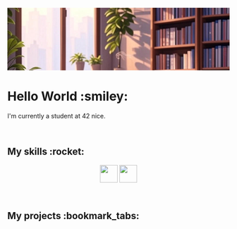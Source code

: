 ![Bannière de profil](./assets/banner.jpg)
<h1>Hello World :smiley:</h1>
<p>I'm currently a student at 42 nice.</p>
<br/>
<h2>My skills :rocket:</h2>
<p align="center">
	<img src="https://cdn.jsdelivr.net/gh/devicons/devicon@latest/icons/c/c-original.svg" width="40" height="40"/>
	<img src="https://cdn.jsdelivr.net/gh/devicons/devicon@latest/icons/cplusplus/cplusplus-original.svg" width="40" height="40"/>
</p>
<br/>
<h2>My projects :bookmark_tabs:</h2>
